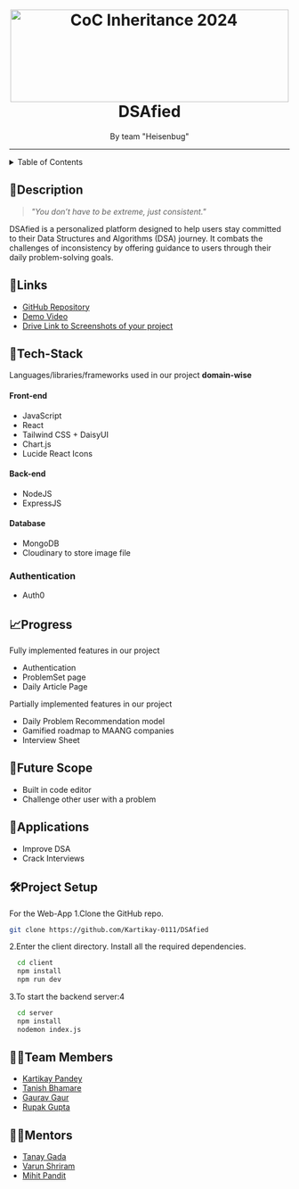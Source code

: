 <h1 align="center">
  <a href="https://github.com/CommunityOfCoders/Inheritance-2024">
    <img src="./Untitled.png" alt="CoC Inheritance 2024" width="500" height="166">
  </a>
  <br>
 DSAfied
</h1>

<div align="center">
   By team "Heisenbug"
</div>
<hr>

<details>
<summary>Table of Contents</summary>

- [Description](#description)
- [Links](#links)
- [Tech Stack](#tech-stack)
- [Progress](#progress)
- [Future Scope](#future-scope)
- [Applications](#applications)
- [Project Setup](#project-setup)
- [Usage](#usage)
- [Team Members](#team-members)
- [Mentors](#mentors)
- [Screenshots](#screenshots)

</details>

## 📝Description
>_"You don’t have to be extreme, just consistent."_

DSAfied is a personalized platform designed to help users stay committed to their Data Structures and Algorithms (DSA) journey. It combats the challenges of inconsistency by offering guidance to users through their daily problem-solving goals.

## 🔗Links

- [GitHub Repository](https://github.com/Kartikay-0111/DSAfied)
- [Demo Video](https://drive.google.com/drive/folders/1urL8OFPV9Dh0rTxQlMUUdDypBKcGZIvv?usp=sharing)
- [Drive Link to Screenshots of your project](https://drive.google.com/drive/folders/1ivIA8NO-kAhpsAGpSuvrYkEnCSUs64Eu?usp=sharing)

## 🤖Tech-Stack

Languages/libraries/frameworks used in our project **domain-wise**   

#### Front-end
- JavaScript
- React
- Tailwind CSS + DaisyUI
- Chart.js
- Lucide React Icons

#### Back-end
- NodeJS
- ExpressJS

#### Database
- MongoDB
- Cloudinary to store image file

### Authentication
- Auth0

## 📈Progress

Fully implemented features in our project
- Authentication
- ProblemSet page
- Daily Article Page

Partially implemented features in our project
- Daily Problem Recommendation model
- Gamified roadmap to MAANG companies
- Interview Sheet

## 🔮Future Scope
- Built in code editor
- Challenge other user with a problem 

## 💸Applications
- Improve DSA
- Crack Interviews

## 🛠Project Setup

For the Web-App 1.Clone the GitHub repo.
```bash
git clone https://github.com/Kartikay-0111/DSAfied
```
2.Enter the client directory. Install all the required dependencies.
```bash
  cd client
  npm install
  npm run dev
```

3.To start the backend server:4
```bash
  cd server
  npm install
  nodemon index.js
```

## 👨‍💻Team Members

- [Kartikay Pandey](https://github.com/Kartikay-0111)
- [Tanish Bhamare](https://github.com/Tanish2207)
- [Gaurav Gaur](https://github.com/MIGHTYgAur)
- [Rupak Gupta ](https://github.com/aitwehrrg)

## 👨‍🏫Mentors

- [Tanay Gada ](https://github.com/TanayGada)
- [Varun Shriram](https://github.com/Vxyzs)
- [Mihit Pandit](https://github.com/MSP20086)
